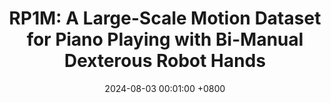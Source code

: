 ---
title:          "RP1M: A Large-Scale Motion Dataset for Piano Playing with Bi-Manual Dexterous Robot Hands"
date:           2024-08-03 00:01:00 +0800
selected:       true
pub:            "Conference on Robot Learning (CoRL)"
pub_date:       "2024"
# abstract: >-
#   Photo by Dessy Dimcheva on Unsplash. Viverra nibh cras pulvinar mattis nunc sed. Quam quisque id diam vel quam elementum pulvinar etiam. Ac felis donec et odio pellentesque. Ligula ullamcorper malesuada proin libero nunc consequat interdum varius sit. A pellentesque sit amet porttitor eget. Magna fermentum iaculis eu non diam phasellus vestibulum lorem sed.

cover:          /assets/images/covers/rp1m.gif
authors:
  - Yi Zhao*
  - Le Chen*
  - Jan Schneider
  - Quankai Gao
  - Juho Kannala
  - Bernhard Schölkopf
  - Joni Pajarinen
  - Dieter Büchler
links:
  Paper: https://arxiv.org/abs/2408.11048
  # Code: https://github.com
  Website: https://rp1m.github.io/
---